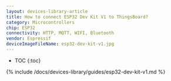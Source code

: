 ```yaml
---
layout: devices-library-article
title: How to connect ESP32 Dev Kit V1 to ThingsBoard?
category: Microcontrollers
chip: ESP32
connectivity: HTTP, MQTT, WIFI, Bluetooth
vendor: Espressif
deviceImageFileName: esp32-dev-kit-v1.jpg
---
```


* TOC
{:toc}

{% include /docs/devices-library/guides/esp32-dev-kit-v1.md %}